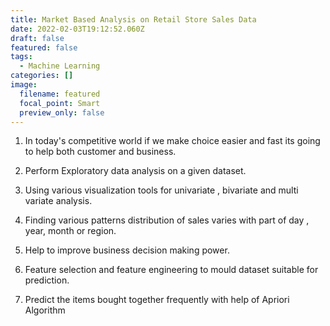 ```yaml
---
title: Market Based Analysis on Retail Store Sales Data
date: 2022-02-03T19:12:52.060Z
draft: false
featured: false
tags:
  - Machine Learning
categories: []
image:
  filename: featured
  focal_point: Smart
  preview_only: false
---
```


1. In today's competitive world if we make choice easier and fast its going to help both customer and business.

2. Perform Exploratory data analysis on a given dataset.

3. Using various visualization tools for univariate , bivariate and multi variate analysis.

4. Finding various patterns distribution of sales varies with part of day , year, month or region.

5. Help to improve business decision making power.

6. Feature selection and feature engineering to mould dataset suitable for prediction.

7. Predict the items bought together frequently with help of Apriori Algorithm
